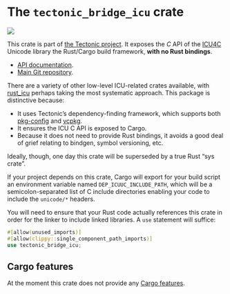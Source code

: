 # The `tectonic_bridge_icu` crate

[![](http://meritbadge.herokuapp.com/tectonic_bridge_icu)](https://crates.io/crates/tectonic_bridge_icu)

This crate is part of [the Tectonic
project](https://tectonic-typesetting.github.io/en-US/). It exposes the *C* API
of the [ICU4C] Unicode library the Rust/Cargo build framework, **with no Rust
bindings**.

[ICU4C]: https://unicode-org.github.io/icu/userguide/icu4c-readme.html

- [API documentation](https://docs.rs/tectonic_bridge_icu/).
- [Main Git repository](https://github.com/tectonic-typesetting/tectonic/).

There are a variety of other low-level ICU-related crates available, with
[rust_icu](https://crates.io/crates/rust_icu) perhaps taking the most systematic
approach. This package is distinctive because:

- It uses Tectonic’s dependency-finding framework, which supports both
  [pkg-config] and [vcpkg].
- It ensures the ICU C API is exposed to Cargo.
- Because it does not need to provide Rust bindings, it avoids a good deal of
  grief relating to bindgen, symbol versioning, etc.

[pkg-config]: https://www.freedesktop.org/wiki/Software/pkg-config/
[vcpkg]: https://vcpkg.readthedocs.io/

Ideally, though, one day this crate will be superseded by a true Rust “sys
crate”.

If your project depends on this crate, Cargo will export for your build script
an environment variable named `DEP_ICUUC_INCLUDE_PATH`, which will be a
semicolon-separated list of C include directories enabling your code to include
the `unicode/*` headers.

You will need to ensure that your Rust code actually references this crate in
order for the linker to include linked libraries. A `use` statement will
suffice:

```rust
#[allow(unused_imports)]
#[allow(clippy::single_component_path_imports)]
use tectonic_bridge_icu;
```


## Cargo features

At the moment this crate does not provide any [Cargo features][features].

[features]: https://doc.rust-lang.org/cargo/reference/features.html
